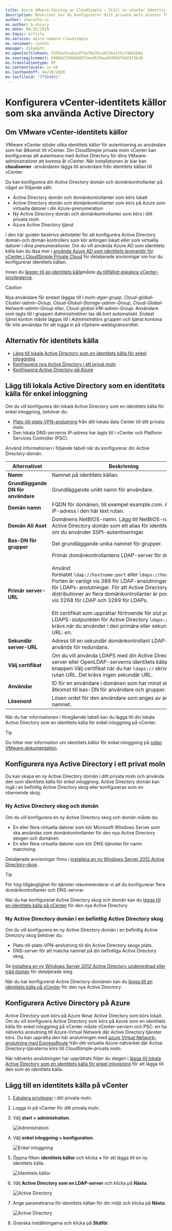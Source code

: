 ```yaml
---
title: Azure VMware-lösning av CloudSimple – Ställ in vCenter Identity Sources i privat moln
description: Beskriver hur du konfigurerar ditt privata moln vCenter för att autentisera med Active Directory för VMware-administratörer att komma åt vCenter
author: sharaths-cs
ms.author: b-shsury
ms.date: 08/15/2019
ms.topic: article
ms.service: azure-vmware-cloudsimple
ms.reviewer: cynthn
manager: dikamath
ms.openlocfilehash: 5355e43ca6ac075e76a76ceb51be135cf4b62b0a
ms.sourcegitcommit: 849bb1729b89d075eed579aa36395bf4d29f3bd9
ms.translationtype: MT
ms.contentlocale: sv-SE
ms.lasthandoff: 04/28/2020
ms.locfileid: "77564031"
---
```

# <a name="set-up-vcenter-identity-sources-to-use-active-directory"></a>Konfigurera vCenter-identitets källor som ska använda Active Directory

## <a name="about-vmware-vcenter-identity-sources"></a>Om VMware vCenter-identitets källor

VMware vCenter stöder olika identitets källor för autentisering av användare som har åtkomst till vCenter.  Din CloudSimple privata moln vCenter kan konfigureras att autentisera med Active Directory för dina VMware-administratörer att komma åt vCenter. När installationen är klar kan **cloudowner** -användaren lägga till användare från identitets källan till vCenter.  

Du kan konfigurera din Active Directory domän och domänkontrollanter på något av följande sätt:

* Active Directory domän och domänkontrollanter som körs lokalt
* Active Directory domän och domänkontrollanter som körs på Azure som virtuella datorer i din Azure-prenumeration
* Ny Active Directory domän och domänkontrollanter som körs i ditt privata moln
* Azure Active Directory tjänst

I den här guiden beskrivs aktiviteter för att konfigurera Active Directory domän-och domän kontrollers som kör antingen lokalt eller som virtuella datorer i dina prenumerationer.  Om du vill använda Azure AD som identitets källa kan du läsa mer i [använda Azure AD som identitets leverantör för vCenter i CloudSimple Private Cloud](azure-ad.md) för detaljerade anvisningar om hur du konfigurerar identitets källan.

Innan du [lägger till en identitets källa](#add-an-identity-source-on-vcenter)måste [du tillfälligt eskalera vCenter-privilegierna](escalate-private-cloud-privileges.md).

> [!CAUTION]
> Nya användare får endast läggas till i *moln-ägar-grupp*, *Cloud-global-Cluster-admin-Group*, *Cloud-Global-Storage-admin-Group*, *Cloud-Global-Network-admin-Group* eller, *Cloud-global-VM-admin-Group*.  Användare som lagts till i gruppen *Administratörer* tas då bort automatiskt.  Endast tjänst konton måste läggas till i *Administratörs* gruppen och tjänst kontona får inte användas för att logga in på vSphere-webbgränssnittet.   


## <a name="identity-source-options"></a>Alternativ för identitets källa

* [Lägg till lokala Active Directory som en identitets källa för enkel inloggning](#add-on-premises-active-directory-as-a-single-sign-on-identity-source)
* [Konfigurera nya Active Directory i ett privat moln](#set-up-new-active-directory-on-a-private-cloud)
* [Konfigurera Active Directory på Azure](#set-up-active-directory-on-azure)

## <a name="add-on-premises-active-directory-as-a-single-sign-on-identity-source"></a>Lägg till lokala Active Directory som en identitets källa för enkel inloggning

Om du vill konfigurera din lokala Active Directory som en identitets källa för enkel inloggning, behöver du:

* [Plats-till-plats-VPN-anslutning](vpn-gateway.md#set-up-a-site-to-site-vpn-gateway) från ditt lokala data Center till ditt privata moln.
* Den lokala DNS-serverns IP-adress har lagts till i vCenter och Platform Services Controller (PSC).

Använd informationen i följande tabell när du konfigurerar din Active Directory-domän.

| **Alternativet** | **Beskrivning** |
|------------|-----------------|
| **Namn** | Namnet på identitets källan. |
| **Grundläggande DN för användare** | Grundläggande unikt namn för användare. |
| **Domän namn** | FQDN för domänen, till exempel example.com. Ange ingen IP-adress i den här text rutan. |
| **Domän Ali Aset** | Domänens NetBIOS-namn. Lägg till NetBIOS-namnet för Active Directory domän som ett alias för identitets källan om du använder SSPI-autentiseringar. |
| **Bas-DN för grupper** | Det grundläggande unika namnet för grupper. |
| **Primär server-URL** | Primär domänkontrollantens LDAP-server för domänen.<br><br>Använd formatet `ldap://hostname:port` eller `ldaps://hostname:port`. Porten är vanligt vis 389 för LDAP-anslutningar och 636 för LDAPs-anslutningar. För att Active Directory distributioner av flera domänkontrollanter är porten vanligt vis 3268 för LDAP och 3269 för LDAPs.<br><br>Ett certifikat som upprättar förtroende för slut punkten för LDAPS-slutpunkten för Active Directory `ldaps://` -servern krävs när du använder i den primära eller sekundära LDAP-URL: en. |
| **Sekundär server-URL** | Adress till en sekundär domänkontrollant LDAP-server som används för redundans. |
| **Välj certifikat** | Om du vill använda LDAPS med din Active Directory LDAP-server eller OpenLDAP-serverns identitets källa visas knappen Välj certifikat när du har `ldaps://` skrivit i text rutan URL. Det krävs ingen sekundär URL. |
| **Användar** | ID för en användare i domänen som har minst skrivskyddad åtkomst till bas-DN för användare och grupper. |
| **Lösenord** | Lösen ordet för den användare som anges av användar namnet. |

När du har informationen i föregående tabell kan du lägga till din lokala Active Directory som en identitets källa för enkel inloggning på vCenter.

> [!TIP]
> Du hittar mer information om identitets källor för enkel inloggning på [sidan VMware-dokumentation](https://docs.vmware.com/en/VMware-vSphere/6.5/com.vmware.psc.doc/GUID-B23B1360-8838-4FF2-B074-71643C4CB040.html).

## <a name="set-up-new-active-directory-on-a-private-cloud"></a>Konfigurera nya Active Directory i ett privat moln

Du kan skapa en ny Active Directory domän i ditt privata moln och använda den som identitets källa för enkel inloggning.  Active Directory domän kan ingå i en befintlig Active Directory skog eller konfigureras som en oberoende skog.

### <a name="new-active-directory-forest-and-domain"></a>Ny Active Directory skog och domän

Om du vill konfigurera en ny Active Directory skog och domän måste du:

* En eller flera virtuella datorer som kör Microsoft Windows Server som ska användas som domänkontrollanter för den nya Active Directory skogen och domänen.
* En eller flera virtuella datorer som kör DNS-tjänsten för namn matchning.

Detaljerade anvisningar finns i [installera en ny Windows Server 2012 Active Directory-skog](https://docs.microsoft.com/windows-server/identity/ad-ds/deploy/install-a-new-windows-server-2012-active-directory-forest--level-200-) .

> [!TIP]
> För hög tillgänglighet för tjänster rekommenderar vi att du konfigurerar flera domänkontrollanter och DNS-servrar.

När du har konfigurerat Active Directory skog och domän kan du [lägga till en identitets källa på vCenter](#add-an-identity-source-on-vcenter) för den nya Active Directory.

### <a name="new-active-directory-domain-in-an-existing-active-directory-forest"></a>Ny Active Directory domän i en befintlig Active Directory skog

Om du vill konfigurera en ny Active Directory domän i en befintlig Active Directory skog behöver du:

* Plats-till-plats-VPN-anslutning till din Active Directory skogs plats.
* DNS-server för att matcha namnet på din befintliga Active Directory skog.

Se [installera en ny Windows Server 2012 Active Directory underordnad eller träd domän](https://docs.microsoft.com/windows-server/identity/ad-ds/deploy/install-a-new-windows-server-2012-active-directory-child-or-tree-domain--level-200-) för detaljerade steg.

När du har konfigurerat Active Directory-domänen kan du [lägga till en identitets källa på vCenter](#add-an-identity-source-on-vcenter) för den nya Active Directory.

## <a name="set-up-active-directory-on-azure"></a>Konfigurera Active Directory på Azure

Active Directory som körs på Azure liknar Active Directory som körs lokalt.  Om du vill konfigurera Active Directory som körs på Azure som en identitets källa för enkel inloggning på vCenter måste vCenter-servern och PSC: en ha nätverks anslutning till Azure-Virtual Network där Active Directory tjänster körs.  Du kan upprätta den här anslutningen med [azure Virtual Network-anslutning med ExpressRoute](azure-expressroute-connection.md) från det virtuella Azure-nätverket där Active Directory-tjänsterna körs till CloudSimple-privata moln.

När nätverks anslutningen har upprättats följer du stegen i [lägga till lokala Active Directory som en identitets källa för enkel inloggning](#add-on-premises-active-directory-as-a-single-sign-on-identity-source) för att lägga till den som en identitets källa.  

## <a name="add-an-identity-source-on-vcenter"></a>Lägg till en identitets källa på vCenter

1. [Eskalera privilegier](escalate-private-cloud-privileges.md) i ditt privata moln.

2. Logga in på vCenter för ditt privata moln.

3. Välj **start > administration**.

    ![Administration](media/OnPremAD01.png)

4. Välj **enkel inloggning > konfiguration**.

    ![Enkel inloggning](media/OnPremAD02.png)

5. Öppna fliken **identitets källor** och klicka **+** för att lägga till en ny identitets källa.

    ![Identitets källor](media/OnPremAD03.png)

6. Välj **Active Directory som en LDAP-server** och klicka på **Nästa**.

    ![Active Directory](media/OnPremAD04.png)

7. Ange parametrarna för identitets källan för din miljö och klicka på **Nästa**.

    ![Active Directory](media/OnPremAD05.png)

8. Granska inställningarna och klicka på **Slutför**.
